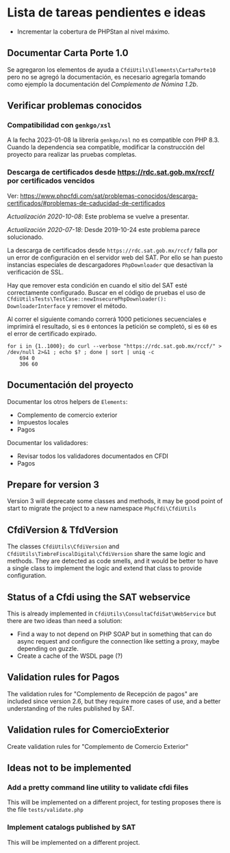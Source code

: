 # Lista de tareas pendientes e ideas

- Incrementar la cobertura de PHPStan al nivel máximo.

## Documentar Carta Porte 1.0

Se agregaron los elementos de ayuda a `CfdiUtils\Elements\CartaPorte10` pero no se agregó la documentación,
es necesario agregarla tomando como ejemplo la documentación del *Complemento de Nómina 1.2b*.

## Verificar problemas conocidos

### Compatibilidad con `genkgo/xsl`

A la fecha 2023-01-08 la librería `genkgo/xsl` no es compatible con PHP 8.3.
Cuando la dependencia sea compatible, modificar la construcción del proyecto para realizar las pruebas completas.

### Descarga de certificados desde <https://rdc.sat.gob.mx/rccf/> por certificados vencidos

Ver: <https://www.phpcfdi.com/sat/problemas-conocidos/descarga-certificados/#problemas-de-caducidad-de-certificados>

*Actualización 2020-10-08*: Este problema se vuelve a presentar.

*Actualización 2020-07-18*: Desde 2019-10-24 este problema parece solucionado.

La descarga de certificados desde `https://rdc.sat.gob.mx/rccf/` falla por un error de configuración
en el servidor web del SAT. Por ello se han puesto instancias especiales de descargadores `PhpDownloader`
que desactivan la verificación de SSL.

Hay que remover esta condición en cuando el sitio del SAT esté correctamente configurado.
Buscar en el código de pruebas el uso de `CfdiUtilsTests\TestCase::newInsecurePhpDownloader(): DownloaderInterface`
y remover el método.

Al correr el siguiente comando correrá 1000 peticiones secuenciales e imprimirá el resultado, si es `0` entonces
la petición se completó, si es `60` es el error de certificado expirado.

```shell
for i in {1..1000}; do curl --verbose "https://rdc.sat.gob.mx/rccf/" > /dev/null 2>&1 ; echo $? ; done | sort | uniq -c
    694 0
    306 60
```

## Documentación del proyecto

Documentar los otros helpers de `Elements`:

- Complemento de comercio exterior
- Impuestos locales
- Pagos

Documentar los validadores:

- Revisar todos los validadores documentados en CFDI
- Pagos


## Prepare for version 3

Version 3 will deprecate some classes and methods, it may be good point of start to migrate the project
to a new namespace `PhpCfdi\CfdiUtils`


## CfdiVersion & TfdVersion

The classes `CfdiUtils\CfdiVersion` and `CfdiUtils\TimbreFiscalDigital\CfdiVersion`
share the same logic and methods. They are detected as code smells, and it would be better
to have a single class to implement the logic and extend that class to provide configuration.


## Status of a Cfdi using the SAT webservice

This is already implemented in `CfdiUtils\ConsultaCfdiSat\WebService` but there are two
ideas than need a solution:

- Find a way to not depend on PHP SOAP but in something that can do async
  request and configure the connection like setting a proxy, maybe depending on guzzle.
- Create a cache of the WSDL page (?)


## Validation rules for Pagos

The validation rules for "Complemento de Recepción de pagos" are included since version 2.6, but
they require more cases of use, and a better understanding of the rules published by SAT.


## Validation rules for ComercioExterior

Create validation rules for "Complemento de Comercio Exterior"


## Ideas not to be implemented

### Add a pretty command line utility to validate cfdi files

This will be implemented on a different project, for testing proposes there is the file `tests/validate.php`


### Implement catalogs published by SAT

This will be implemented on a different project.

